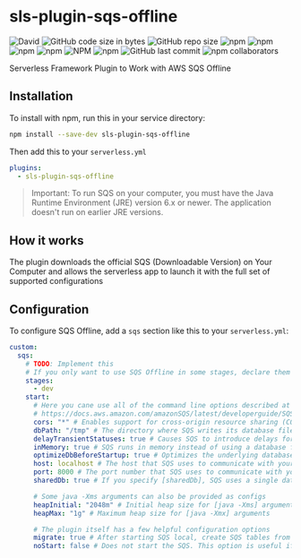 # sls-plugin-sqs-offline

![David](https://img.shields.io/david/93v/sls-plugin-sqs-offline.svg)
![GitHub code size in bytes](https://img.shields.io/github/languages/code-size/93v/sls-plugin-sqs-offline.svg)
![GitHub repo size](https://img.shields.io/github/repo-size/93v/sls-plugin-sqs-offline.svg)
![npm](https://img.shields.io/npm/dw/sls-plugin-sqs-offline.svg)
![npm](https://img.shields.io/npm/dm/sls-plugin-sqs-offline.svg)
![npm](https://img.shields.io/npm/dy/sls-plugin-sqs-offline.svg)
![npm](https://img.shields.io/npm/dt/sls-plugin-sqs-offline.svg)
![NPM](https://img.shields.io/npm/l/sls-plugin-sqs-offline.svg)
![npm](https://img.shields.io/npm/v/sls-plugin-sqs-offline.svg)
![GitHub last commit](https://img.shields.io/github/last-commit/93v/sls-plugin-sqs-offline.svg)
![npm collaborators](https://img.shields.io/npm/collaborators/sls-plugin-sqs-offline.svg)

Serverless Framework Plugin to Work with AWS SQS Offline

## Installation

To install with npm, run this in your service directory:

```bash
npm install --save-dev sls-plugin-sqs-offline
```

Then add this to your `serverless.yml`

```yml
plugins:
  - sls-plugin-sqs-offline
```

> Important:
> To run SQS on your computer, you must have the Java Runtime Environment
> (JRE) version 6.x or newer. The application doesn't run on earlier JRE versions.

## How it works

The plugin downloads the official SQS (Downloadable Version) on Your
Computer and allows the serverless app to launch it with the full set of
supported configurations

## Configuration

To configure SQS Offline, add a `sqs` section like this to your
`serverless.yml`:

```yml
custom:
  sqs:
    # TODO: Implement this
    # If you only want to use SQS Offline in some stages, declare them here
    stages:
      - dev
    start:
      # Here you cane use all of the command line options described at
      # https://docs.aws.amazon.com/amazonSQS/latest/developerguide/SQSLocal.UsageNotes.html
      cors: "*" # Enables support for cross-origin resource sharing (CORS) for JavaScript. You must provide a comma-separated "allow" list of specific domains. The default setting for [cors] is an asterisk (*), which allows public access.
      dbPath: "/tmp" # The directory where SQS writes its database file. If you don't specify this option, the file is written to the current directory. You can't specify both [dbPath] and [inMemory] at once.
      delayTransientStatuses: true # Causes SQS to introduce delays for certain operations. SQS (Downloadable Version) can perform some tasks almost instantaneously, such as create/update/delete operations on tables and indexes. However, the SQS service requires more time for these tasks. Setting this parameter helps SQS running on your computer simulate the behavior of the SQS web service more closely. (Currently, this parameter introduces delays only for global secondary indexes that are in either CREATING or DELETING status.)
      inMemory: true # SQS runs in memory instead of using a database file. When you stop SQS, none of the data is saved. You can't specify both [dbPath] and [inMemory] at once.
      optimizeDbBeforeStartup: true # Optimizes the underlying database tables before starting SQS on your computer. You also must specify [dbPath] when you use this parameter.
      host: localhost # The host that SQS uses to communicate with your application. If you don't specify this option, the default host is localhost
      port: 8000 # The port number that SQS uses to communicate with your application. If you don't specify this option, the default port is 8000. If port 8000 is unavailable, this command throws an exception. You can use the port option to specify a different port number
      sharedDb: true # If you specify [sharedDb], SQS uses a single database file instead of separate files for each credential and Region.

      # Some java -Xms arguments can also be provided as configs
      heapInitial: "2048m" # Initial heap size for [java -Xms] arguments
      heapMax: "1g" # Maximum heap size for [java -Xmx] arguments

      # The plugin itself has a few helpful configuration options
      migrate: true # After starting SQS local, create SQS tables from the current serverless configuration.
      noStart: false # Does not start the SQS. This option is useful if you already have a running instance of SQS locally
```
